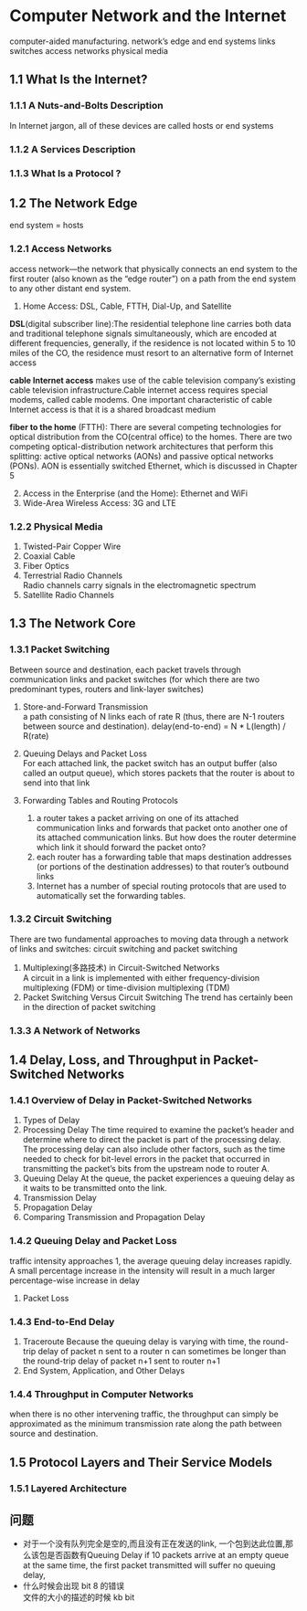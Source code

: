 



# Computer Network and the Internet
computer-aided manufacturing.
network’s edge and end systems 
links
switches 
access networks
physical media 

## 1.1 What Is the Internet?

### 1.1.1 A Nuts-and-Bolts Description
In Internet jargon, all of these devices are called hosts or end systems
### 1.1.2 A Services Description
### 1.1.3 What Is a Protocol ?


## 1.2 The Network Edge
end system = hosts 
### 1.2.1 Access Networks
access network—the network that physically connects an end system to the first router (also known as the “edge router”) on a path from the end system to any other distant end system.

1. Home Access: DSL, Cable, FTTH, Dial-Up, and Satellite

**DSL**(digital subscriber line):The residential telephone line carries both data and traditional telephone signals simultaneously, which are encoded at different frequencies, generally, if the residence is not located within 5 to 10 miles of the CO, the residence must resort to an alternative form of Internet access

**cable Internet access** makes use of the cable television company’s existing cable television infrastructure.Cable internet access requires special modems, called cable modems. One important characteristic of cable Internet access is that it is a shared
broadcast medium

**fiber to the home** (FTTH): There are several competing technologies for optical distribution from the CO(central office) to the homes. There are two competing optical-distribution network architectures that perform this splitting: active optical networks (AONs) and passive optical networks (PONs). AON is essentially switched Ethernet, which is discussed in Chapter 5

2. Access in the Enterprise (and the Home): Ethernet and WiFi
3. Wide-Area Wireless Access: 3G and LTE
### 1.2.2 Physical Media
1. Twisted-Pair Copper Wire
2. Coaxial Cable
3. Fiber Optics
4. Terrestrial Radio Channels  
Radio channels carry signals in the electromagnetic spectrum  
5. Satellite Radio Channels

## 1.3 The Network Core
### 1.3.1 Packet Switching
Between source and destination, each packet travels through communication links and packet switches (for which there are two predominant types, routers and link-layer switches)
1. Store-and-Forward Transmission  
a path consisting of N links each of rate R (thus, there are N-1 routers between source and destination). 
delay(end-to-end) = N * L(length) / R(rate)  
2. Queuing Delays and Packet Loss  
For each attached link, the packet switch has an output buffer (also called an output queue), which stores
packets that the router is about to send into that link  

3. Forwarding Tables and Routing Protocols  
    1. a router takes a packet arriving on one of its attached communication links and forwards that packet onto another one of its attached communication links. But how does the router determine which link it should forward the packet onto? 
    2. each router has a forwarding table that maps destination addresses (or portions of the destination addresses) to that router’s outbound links
    3. Internet has a number of special routing protocols that are used to automatically set the forwarding tables.
### 1.3.2 Circuit Switching
There are two fundamental approaches to moving data through a network of links and switches: circuit switching and packet switching  
1. Multiplexing(多路技术) in Circuit-Switched Networks  
A circuit in a link is implemented with either frequency-division multiplexing (FDM) or time-division multiplexing (TDM)  
2. Packet Switching Versus Circuit Switching
The trend has certainly been in the direction of packet switching
### 1.3.3 A Network of Networks
## 1.4 Delay, Loss, and Throughput in Packet-Switched Networks
### 1.4.1 Overview of Delay in Packet-Switched Networks
1. Types of Delay
2. Processing Delay
The time required to examine the packet’s header and determine where to direct the
packet is part of the processing delay. The processing delay can also include other
factors, such as the time needed to check for bit-level errors in the packet that occurred
in transmitting the packet’s bits from the upstream node to router A. 
3. Queuing Delay
At the queue, the packet experiences a queuing delay as it waits to be transmitted onto the link. 
4. Transmission Delay
5. Propagation Delay
6. Comparing Transmission and Propagation Delay
### 1.4.2 Queuing Delay and Packet Loss
traffic intensity approaches 1, the average queuing delay increases rapidly. A small percentage
increase in the intensity will result in a much larger percentage-wise increase in
delay
1. Packet Loss
### 1.4.3 End-to-End Delay
1. Traceroute
Because the queuing delay is varying with time, the round-trip delay of packet n sent to a router n can sometimes be longer than the round-trip delay of packet n+1 sent to router n+1  
2. End System, Application, and Other Delays
### 1.4.4 Throughput in Computer Networks
when there is no other intervening traffic, the throughput can simply be approximated as the minimum transmission rate along the path between source and destination.  
## 1.5 Protocol Layers and Their Service Models
### 1.5.1 Layered Architecture



## 问题
- 对于一个没有队列完全是空的,而且没有正在发送的link, 一个包到达此位置,那么该包是否函数有Queuing Delay
     if 10 packets arrive at an empty queue at the same time, the first packet transmitted will suffer no queuing delay,
- 什么时候会出现 bit 8 的错误  
    文件的大小的描述的时候 kb bit